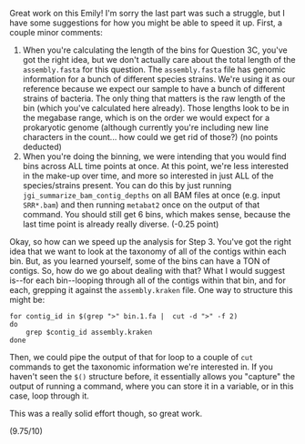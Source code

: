 Great work on this Emily! I'm sorry the last part was such a struggle, but I have some suggestions for how you might be able to speed it up. First, a couple minor comments:
1. When you're calculating the length of the bins for Question 3C, you've got the right idea, but we don't actually care about the total length of the `assembly.fasta` for this question. The `assembly.fasta` file has genomic information for a bunch of different species strains. We're using it as our reference because we expect our sample to have a bunch of different strains of bacteria. The only thing that matters is the raw length of the bin (which you've calculated here already). Those lengths look to be in the megabase range, which is on the order we would expect for a prokaryotic genome (although currently you're including new line characters in the count... how could we get rid of those?) (no points deducted)
2. When you're doing the binning, we were intending that you would find bins across ALL time points at once. At this point, we're less interested in the make-up over time, and more so interested in just ALL of the species/strains present. You can do this by just running `jgi_summarize_bam_contig_depths` on all BAM files at once (e.g. input `SRR*.bam`) and then running `metabat2` once on the output of that command. You should still get 6 bins, which makes sense, because the last time point is already really diverse. (-0.25 point)

Okay, so how can we speed up the analysis for Step 3. You've got the right idea that we want to look at the taxonomy of all of the contigs within each bin. But, as you learned yourself, some of the bins can have a TON of contigs. So, how do we go about dealing with that? What I would suggest is--for each bin--looping through all of the contigs within that bin, and for each, grepping it against the `assembly.kraken` file. One way to structure this might be:

```
for contig_id in $(grep ">" bin.1.fa |  cut -d ">" -f 2)
do
    grep $contig_id assembly.kraken
done
```

Then, we could pipe the output of that for loop to a couple of `cut` commands to get the taxonomic information we're interested in. If you haven't seen the `$()` structure before, it essentially allows you "capture" the output of running a command, where you can store it in a variable, or in this case, loop through it.

This was a really solid effort though, so great work.

(9.75/10)

